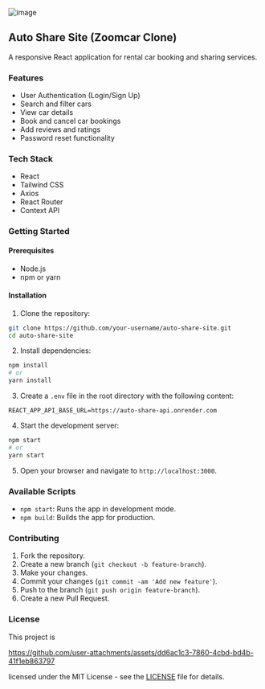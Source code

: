 ![image](https://github.com/user-attachments/assets/63db7a54-6ff4-4762-81e8-262c8e6c36fd)

## Auto Share Site (Zoomcar Clone)

A responsive React application for rental car booking and sharing services.

### Features

- User Authentication (Login/Sign Up)
- Search and filter cars
- View car details
- Book and cancel car bookings
- Add reviews and ratings
- Password reset functionality

### Tech Stack

- React
- Tailwind CSS
- Axios
- React Router
- Context API

### Getting Started

#### Prerequisites

- Node.js
- npm or yarn

#### Installation

1. Clone the repository:

```sh
git clone https://github.com/your-username/auto-share-site.git
cd auto-share-site
```

2. Install dependencies:

```sh
npm install
# or
yarn install
```

3. Create a `.env` file in the root directory with the following content:

```
REACT_APP_API_BASE_URL=https://auto-share-api.onrender.com
```

4. Start the development server:

```sh
npm start
# or
yarn start
```

5. Open your browser and navigate to `http://localhost:3000`.


### Available Scripts

- `npm start`: Runs the app in development mode.
- `npm build`: Builds the app for production.

### Contributing

1. Fork the repository.
2. Create a new branch (`git checkout -b feature-branch`).
3. Make your changes.
4. Commit your changes (`git commit -am 'Add new feature'`).
5. Push to the branch (`git push origin feature-branch`).
6. Create a new Pull Request.

### License

This project is 

https://github.com/user-attachments/assets/dd6ac1c3-7860-4cbd-bd4b-41f1eb863797

licensed under the MIT License - see the [LICENSE](LICENSE) file for details.


